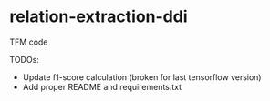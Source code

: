 # relation-extraction-ddi
TFM code

TODOs:
 + Update f1-score calculation (broken for last tensorflow version)
 + Add proper README and requirements.txt
